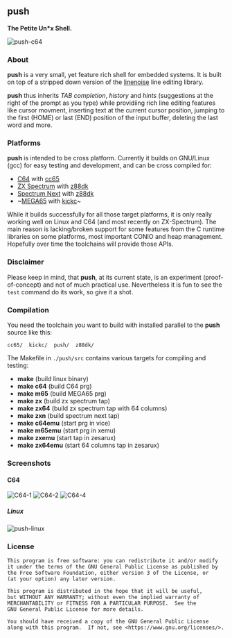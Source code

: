## push

**The Petite Un\*x Shell.**

![push-c64](https://user-images.githubusercontent.com/1909551/113136556-ca459300-9223-11eb-81ac-aa7be3cb86ae.png)

### About

**push** is a very small, yet feature rich shell for embedded
systems. It is built on top of a stripped down version of the
[linenoise](https://github.com/antirez/linenoise) line editing
library.

**push** thus inherits *TAB completion*, *history* and *hints*
(suggestions at the right of the prompt as you type) while
providiing rich line editing features like cursor movment, inserting
text at the current cursor position, jumping to the first (HOME) or
last (END) position of the input buffer, deleting the last word and
more.

### Platforms

**push** is intended to be cross platform. Currently it builds on
GNU/Linux (gcc) for easy testing and development, and can be cross
compiled for:

* [C64](https://wikipedia.org/wiki/Commodore_64) with [cc65](https://www.cc65.org)
* [ZX Spectrum](https://wikipedia.org/wiki/ZX_Spectrum) with [z88dk](https://z88dk.org)
* [Spectrum Next](https://www.specnext.com/about/) with [z88dk](https://z88dk.org)
* ~[MEGA65](https://mega65.org) with [kickc](https://gitlab.com/camelot/kickc)~

While it builds successfully for all those target platforms, it is only
really working well on Linux and C64 (and most recently on ZX-Spectrum).
The main reason is lacking/broken support for some features from the C
runtime libraries on some platforms, most important CONIO and heap
management. Hopefully over time the toolchains will provide those APIs.

### Disclaimer

Please keep in mind, that **push**, at its current state, is an experiment
(proof-of-concept) and not of much practical use. Nevertheless it is fun to
see the `test` command do its work, so give it a shot.

### Compilation

You need the toolchain you want to build with installed parallel to the
**push** source like this:

```
cc65/  kickc/  push/  z88dk/
```

The Makefile in `./push/src` contains various targets for compiling and
testing:

* **make** (build linux binary)
* **make c64** (build C64 prg)
* **make m65** (build MEGA65 prg)
* **make zx** (build zx spectrum tap)
* **make zx64** (build zx spectrum tap with 64 columns)
* **make zxn** (build spectrum next tap)
* **make c64emu** (start prg in vice)
* **make m65emu** (start prg in xemu)
* **make zxemu** (start tap in zesarux)
* **make zx64emu** (start 64 columns tap in zesarux)

### Screenshots

#### C64

![C64-1](https://user-images.githubusercontent.com/1909551/113136210-5e632a80-9223-11eb-8d3c-99e896990f25.png)
![C64-2](https://user-images.githubusercontent.com/1909551/113136236-6a4eec80-9223-11eb-944a-c02050215299.png)
![C64-4](https://user-images.githubusercontent.com/1909551/113136267-78047200-9223-11eb-8e1f-762ee5b33faa.png)

##### Linux

![push-linux](https://user-images.githubusercontent.com/1909551/113136405-9a968b00-9223-11eb-828b-0295aa947608.png)

### License

    This program is free software: you can redistribute it and/or modify
    it under the terms of the GNU General Public License as published by
    the Free Software Foundation, either version 3 of the License, or
    (at your option) any later version.

    This program is distributed in the hope that it will be useful,
    but WITHOUT ANY WARRANTY; without even the implied warranty of
    MERCHANTABILITY or FITNESS FOR A PARTICULAR PURPOSE.  See the
    GNU General Public License for more details.

    You should have received a copy of the GNU General Public License
    along with this program.  If not, see <https://www.gnu.org/licenses/>.
